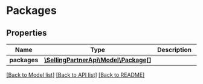 # Packages

## Properties
Name | Type | Description | Notes
------------ | ------------- | ------------- | -------------
**packages** | [**\SellingPartnerApi\Model\Package[]**](Package.md) |  | 

[[Back to Model list]](../README.md#documentation-for-models) [[Back to API list]](../README.md#documentation-for-api-endpoints) [[Back to README]](../README.md)


